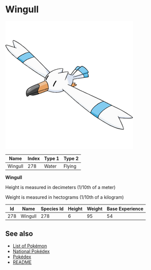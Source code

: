 # Wingull


![Wingull](images/278.png)

| **Name** | **Index** | **Type 1** | **Type 2** |
|----|----|----|----|
| Wingull | 278 | Water | Flying  |

**Wingull** 


Height is measured in decimeters (1/10th of a meter)

Weight is measured in hectograms (1/10th of a kilogram)

| **Id** | **Name** | **Species Id** | **Height** | **Weight** | **Base Experience** |
|--------|----------|----------------|------------|------------|---------------------|
| 278 | Wingull | 278 | 6 | 95 | 54 |


## See also

- [List of Pokémon](../pokemon.md)
- [National Pokédex](../national_pokedex.md)
- [Pokédex](../pokedex.md)
- [README](../README.md)
